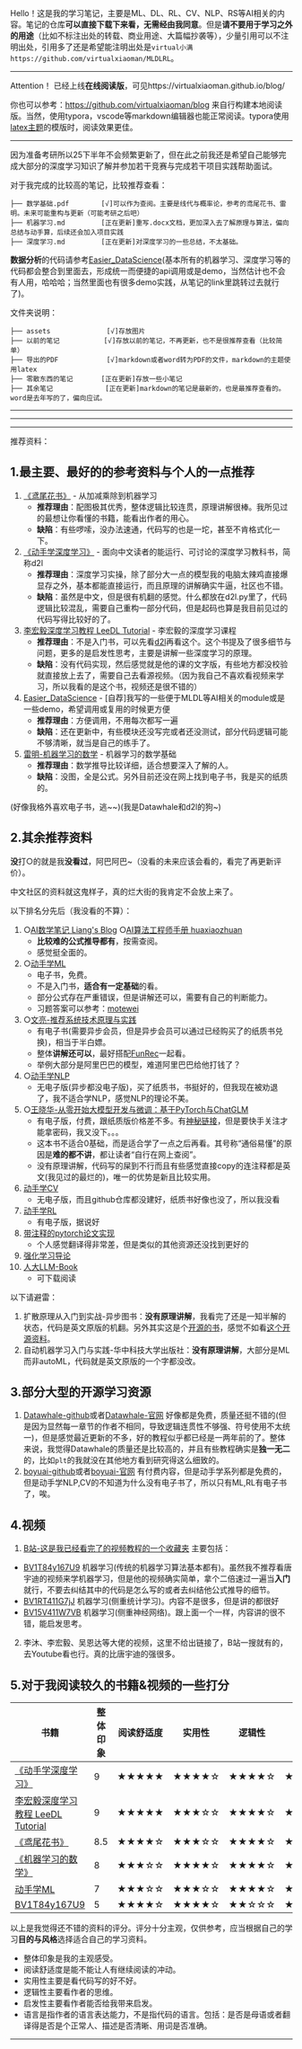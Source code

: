 Hello！这是我的学习笔记，主要是ML、DL、RL、CV、NLP、RS等AI相关的内容。笔记的仓库**可以直接下载下来看，无需经由我同意**。但是**请不要用于学习之外的用途**（比如不标注出处的转载、商业用途、大篇幅抄袭等），少量引用可以不注明出处，引用多了还是希望能注明出处是`virtual小满  https://github.com/virtualxiaoman/MLDLRL`。

---

Attention！ 已经上线**在线阅读版**，可见https://virtualxiaoman.github.io/blog/

你也可以参考：https://github.com/virtualxiaoman/blog 来自行构建本地阅读版。当然，使用typora，vscode等markdown编辑器也能正常阅读。typora使用[latex主题](https://github.com/Keldos-Li/typora-latex-theme)的模版时，阅读效果更佳。

---

因为准备考研所以25下半年不会频繁更新了，但在此之前我还是希望自己能够完成大部分的深度学习知识了解并参加若干竞赛与完成若干项目实践帮助面试。

对于我完成的比较高的笔记，比较推荐查看：
```
├── 数学基础.pdf        [√]可以作为查阅。主要是线代与概率论，参考的鸢尾花书、雷明。未来可能重构与更新（可能考研之后吧）
├── 机器学习.md         [正在更新]重写.docx文档，更加深入去了解原理与算法，偏向总结与动手算，后续还会加入项目实践
├── 深度学习.md         [正在更新]对深度学习的一些总结，不太基础。
```

**数据分析**的代码请参考[Easier_DataScience](https://github.com/virtualxiaoman/Easier_DataScience)(基本所有的机器学习、深度学习等的代码都会整合到里面去，形成统一而便捷的api调用或是demo，当然估计也不会有人用，哈哈哈；当然里面也有很多demo实践，从笔记的link里跳转过去就行了)。

文件夹说明：
```
├── assets              [√]存放图片
├── 以前的笔记           [√]存放以前的笔记，不再更新，也不是很推荐查看（比较简单）
├── 导出的PDF            [√]markdown或者word转为PDF的文件，markdown的主题使用latex
├── 零散东西的笔记       [正在更新]存放一些小笔记
├── 其余笔记             [正在更新]markdown的笔记是最新的，也是最推荐查看的。word是去年写的了，偏向应试。
```

---
---
---

推荐资料：

## 1.最主要、最好的的参考资料与个人的一点推荐
1. [《鸢尾花书》](https://github.com/Visualize-ML) - 从加减乘除到机器学习
    - **推荐理由**：配图极其优秀，整体逻辑比较连贯，原理讲解很棒。我所见过的最想让你看懂的书籍，能看出作者的用心。
    - **缺陷**：有些啰嗦，没办法速通，代码写的也是一坨，甚至不肯格式化一下。
2. [《动手学深度学习》](https://zh.d2l.ai/) - 面向中文读者的能运行、可讨论的深度学习教科书，简称d2l
    - **推荐理由**：深度学习实操，除了部分大一点的模型我的电脑太辣鸡直接爆显存之外，基本都能直接运行，而且原理的讲解确实牛逼，社区也不错。
    - **缺陷**：虽然是中文，但是很有机翻的感觉。什么都放在d2l.py里了，代码逻辑比较混乱，需要自己重构一部分代码，但是起码也算是我目前见过的代码写得比较好的了。
3. [李宏毅深度学习教程 LeeDL Tutorial](https://github.com/datawhalechina/leedl-tutorial) - 李宏毅的深度学习课程
    - **推荐理由**：不是入门书，可以先看[d2l]((https://zh.d2l.ai/))再看这个。这个书提及了很多细节与问题，更多的是启发性思考，主要是讲解一些深度学习的原理。
    - **缺陷**：没有代码实现，然后感觉就是他的课的文字版，有些地方都没校验就直接放上去了，需要自己去看源视频。（因为我自己不喜欢看视频来学习，所以我看的是这个书，视频还是很不错的）
4. [Easier_DataScience](https://github.com/virtualxiaoman/Easier_DataScience) - [自荐]我写的一些便于MLDL等AI相关的module或是一些demo，希望调用或复用的时候更方便
    - **推荐理由**：方便调用，不用每次都写一遍
    - **缺陷**：还在更新中，有些模块还没写完或者还没测试，部分代码逻辑可能不够清晰，就当是自己的练手了。
5. [雷明-机器学习的数学](https://www.epubit.com/bookDetails?id=UB7812edb26d3f9) - 机器学习的数学基础
    - **推荐理由**：数学推导比较详细，适合想要深入了解的人。
    - **缺陷**：没图，全是公式。另外目前还没在网上找到电子书，我是买的纸质的。

(好像我格外喜欢电子书，逃~~)(我是Datawhale和d2l的狗~)


## 2.其余推荐资料
**没**打○的就是我**没看过**，阿巴阿巴~（没看的未来应该会看的，看完了再更新评价）。

中文社区的资料就这鬼样子，真的烂大街的我肯定不会放上来了。

以下排名分先后（我没看的不算）：
1. ○[AI数学笔记 Liang's Blog](https://wangliangster.github.io/#/) 
   ○[AI算法工程师手册 huaxiaozhuan](https://www.huaxiaozhuan.com/)
    - **比较难的公式推导都有**，按需查阅。
    - 感觉挺全面的。
2. ○[动手学ML](https://github.com/boyu-ai/Hands-on-ML) 
    - 电子书，免费。
    - 不是入门书，**适合有一定基础**的看。
    - 部分公式存在严重错误，但是讲解还可以，需要有自己的判断能力。
    - 习题答案可以参考：[motewei](https://github.com/motewei/Hands-on-ML-solutions)
3. ○[文亮-推荐系统技术原理与实践](https://www.epubit.com/bookDetails?id=UB831721e9d193a)
   - 有电子书(需要异步会员，但是异步会员可以通过已经购买了的纸质书兑换)，相当于半白嫖。
   - 整体**讲解还可以**，最好搭配[FunRec](https://datawhalechina.github.io/fun-rec/#/)一起看。
   - 举例大部分是阿里巴巴的模型，难道阿里巴巴给他打钱了？
4. ○[动手学NLP](https://github.com/boyu-ai/Hands-on-NLP)
    - 无电子版(异步都没电子版)，买了纸质书，书挺好的，但我现在被劝退了，我不适合学NLP，感觉NLP的理论不美。
5. ○[王晓华-从零开始大模型开发与微调：基于PyTorch与ChatGLM](http://www.tup.tsinghua.edu.cn/Wap/tsxqy.aspx?id=10334701)
    - 有电子版，付费，跟纸质版价格差不多。有[神秘链接](https://pan.baidu.com/s/1cY8htDmzXMIoJIan9aIWRw?pwd=fgyb)，但是要快手关注才能拿密码，我又没下。。。
    - 这本书不适合0基础，而是适合学了一点之后再看。其号称“通俗易懂”的原因是**难的都不讲**，都让读者“自行在网上查阅”。
    - 没有原理讲解，代码写的屎到不行而且有些感觉直接copy的连注释都是英文(我见过的最烂的)，唯一的优势是新且比较实用。
6. [动手学CV](https://github.com/boyu-ai/Hands-on-CV)
   - 无电子版，而且github仓库都没建好，纸质书好像也没了，所以我没看
7. [动手学RL](https://github.com/boyu-ai/Hands-on-RL)
    - 有电子版，据说好
8. [带注释的pytorch论文实现](https://nn.labml.ai/zh/)
    - 个人感觉翻译得非常差，但是类似的其他资源还没找到更好的
9. [强化学习导论](https://rl.qiwihui.com/zh-cn/latest/index.html)
10. [人大LLM-Book](https://github.com/LLMBook-zh/LLMBook-zh.github.io)
    - 可下载阅读

以下请避雷：
1. 扩散原理从入门到实战-异步图书：**没有原理讲解**，我看完了还是一知半解的状态，代码是英文原版的机翻。另外其实这是个[开源的书](https://huggingface.co/datasets/HuggingFace-CN-community/Diffusion-book-cn)，感觉不如看[这个开源资料](https://github.com/yangqy1110/Diffusion-Models/tree/main)。
2. 自动机器学习入门与实践-华中科技大学出版社：**没有原理讲解**，大部分是ML而非autoML，代码就是英文原版的一个字都没改。


## 3.部分大型的开源学习资源
1. [Datawhale-github](https://github.com/datawhalechina)或者[Datawhale-官网](https://datawhale.cn/learn)
好像都是免费，质量还挺不错的(但是因为显然每一章节的作者不相同，导致逻辑连贯性不够强、符号使用不太统一)，但是感觉最近更新的不多，好的教程似乎都已经是一两年前的了。整体来说，我觉得Datawhale的质量还是比较高的，并且有些教程确实是**独一无二**的，比如`plt`的我就没在其他地方看到研究得这么细致的。
2. [boyuai-github](https://github.com/boyu-ai)或者[boyuai-官网](https://www.boyuai.com)
有付费内容，但是动手学系列都是免费的，但是动手学NLP,CV的不知道为什么没有电子书了，所以只有ML,RL有电子书了，唉。


## 4.视频
1. [B站-这是我已经看完了的视频教程的一个收藏夹](https://space.bilibili.com/506925078/favlist?fid=2648566378)
主要包括：
- [BV1T84y167U9](https://www.bilibili.com/video/BV1T84y167U9/)  机器学习(传统的机器学习算法基本都有)。虽然我不推荐看唐宇迪的视频来学机器学习，但是他的视频确实简单，拿个二倍速过一遍当**入门**就行，不要去纠结其中的代码是怎么写的或者去纠结他公式推导的细节。
- [BV1RT411G7jJ](https://www.bilibili.com/video/BV1RT411G7jJ)  机器学习(侧重统计学习)。内容不是很多，但是讲的都很好
- [BV15V411W7VB](https://www.bilibili.com/video/BV15V411W7VB/)  机器学习(侧重神经网络)。跟上面一个一样，内容讲的很不错，能启发思考。

2. 李沐、李宏毅、吴恩达等大佬的视频，这里不给出链接了，B站一搜就有的，去Youtube看也行。真的比唐宇迪的强很多。


## 5.对于我阅读较久的书籍&视频的一些打分

| 书籍 | 整体印象 | 阅读舒适度 | 实用性 | 逻辑性 | 启发性 | 语言 |
|------|---------|-----------|-------|--------|-------|-------------------------------|
| [《动手学深度学习》](https://zh.d2l.ai/)|9| ★★★★★  | ★★★★☆ | ★★★★☆ | ★★★★☆ |★★★☆☆|
|  [李宏毅深度学习教程 LeeDL Tutorial](https://github.com/datawhalechina/leedl-tutorial) |9| ★★★★★ | ★★★☆☆ | ★★★★☆ | ★★★★★ |★★★☆☆ |
| [《鸢尾花书》](https://github.com/Visualize-ML)|8.5| ★★★★☆  | ★★★☆☆ | ★★★★☆ | ★★★★★ |★★★★★ |
| [《机器学习的数学》](https://www.epubit.com/bookDetails?id=UB7812edb26d3f9) |8| ★★★☆☆  | ★★★★☆ | ★★★★☆ | ★★★☆☆ |★★★★☆ |
| [动手学ML](https://github.com/boyu-ai/Hands-on-ML) |7| ★★★☆☆  | ★★★☆☆ | ★★★★☆ | ★★★☆☆ |★★★☆☆ |
| [BV1T84y167U9](https://www.bilibili.com/video/BV1T84y167U9/) | 5| ★★★★☆  | ★★★★☆ | ★★☆☆☆ | ★☆☆☆☆ |★★★☆☆ |

以上是我觉得还不错的资料的评分。评分十分主观，仅供参考，应当根据自己的学习**目的与风格**选择适合自己的学习资料。

- 整体印象是我的主观感受。
- 阅读舒适度是能不能让人有继续阅读的冲动。
- 实用性主要是看代码写的好不好。
- 逻辑性主要看作者的思维。
- 启发性主要看作者能否给我带来启发。
- 语言是指作者的语言表达能力，不是指代码的语言。包括：是否是母语或者翻译得是否是个正常人、描述是否清晰、用词是否准确。


---

<div style="display: none;">

md内统一使用的语法有(该div我设为了隐藏属性，因为方便我自己查阅以标准化md格式，但是github界面似乎并不支持div隐藏，阿巴阿巴)：

小标题：
<p style="color:#EC407A; font-weight:bold">1. 小标题</p>

图片：
<div style="display: flex; justify-content: center; align-items: center;">
    <div style="text-align: center;">
        <img src="assets/···/···/···.png" style="width: 60%;"/>
        <p style="font-size: small; color: gray;">注释</p>
    </div>
</div>

代码：

<div style="display: flex; justify-content: center; align-items: center;">
<div style=" max-height: 200px; max-width: 90%; overflow-y: auto; border: 1px solid #39c5bb; border-radius: 10px;">

```python
很长的一段代码
```

</div>
</div>

</div>
